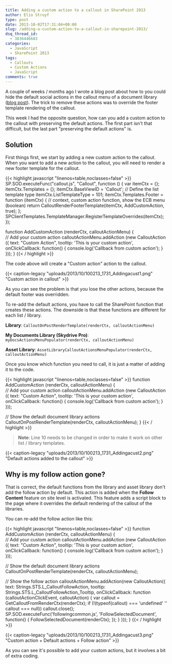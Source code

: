 ```yaml
---
title: Adding a custom action to a callout in SharePoint 2013
author: Elio Struyf
type: post
date: 2013-10-02T17:31:04+00:00
slug: /adding-a-custom-action-to-a-callout-in-sharepoint-2013/
dsq_thread_id:
  - 3836446683
categories:
  - JavaScript
  - SharePoint 2013
tags:
  - Callouts
  - Custom Actions
  - JavaScript
comments: true
---
```


A couple of weeks / months ago I wrote a blog post about how to you could hide the default social actions in the callout menu of a document library ([blog post](https://www.eliostruyf.com/hiding-the-social-actions-follow-share-from-the-document-libraries-in-sharepoint-2013/)). The trick to remove these actions was to override the footer template rendering of the callout.

This week I had the opposite question, how can you add a custom action to the callout with preserving the default actions. The first part isn't that difficult, but the last part "preserving the default actions" is.

## Solution

First things first, we start by adding a new custom action to the callout. When you want to add a new action to the callout, you will need to render a new footer template for the callout.

{{< highlight javascript "linenos=table,noclasses=false" >}}
SP.SOD.executeFunc("callout.js", "Callout", function () {
  var itemCtx = {};
  itemCtx.Templates = {};
  itemCtx.BaseViewID = 'Callout';
  // Define the list template type
  itemCtx.ListTemplateType = 101;
  itemCtx.Templates.Footer = function (itemCtx) {
    // context, custom action function, show the ECB menu (boolean)
    return CalloutRenderFooterTemplate(itemCtx, AddCustomAction, true);
  };
  SPClientTemplates.TemplateManager.RegisterTemplateOverrides(itemCtx);
});

function AddCustomAction (renderCtx, calloutActionMenu) {      
  // Add your custom action
  calloutActionMenu.addAction (new CalloutAction ({
    text: "Custom Action",
    tooltip: 'This is your custom action',
    onClickCallback: function() { console.log('Callback from custom action'); }
  }));
}
{{< / highlight >}}

The code above will create a "Custom action" action to the callout.

{{< caption-legacy "uploads/2013/10/100213_1731_Addingacust1.png" "Custom action in callout" >}}

As you can see the problem is that you lose the other actions, because the default footer was overridden.

To re-add the default actions, you have to call the SharePoint function that creates these actions. The downside is that these functions are different for each list / library.

**Library**: `CalloutOnPostRenderTemplate(renderCtx, calloutActionMenu)`

**My Documents Library (Skydrive Pro)**: `myDocsActionsMenuPopulator(renderCtx, calloutActionMenu)`

**Asset Library**: `AssetLibraryCalloutActionsMenuPopulator(renderCtx, calloutActionMenu)`

Once you know which function you need to call, it is just a matter of adding it to the code.

{{< highlight javascript "linenos=table,noclasses=false" >}}
function AddCustomAction (renderCtx, calloutActionMenu) {   
  // Add your custom action
  calloutActionMenu.addAction (new CalloutAction ({
    text: "Custom Action",
    tooltip: 'This is your custom action',
    onClickCallback: function() { console.log('Callback from custom action'); }
  }));

  // Show the default document library actions
  CalloutOnPostRenderTemplate(renderCtx, calloutActionMenu);
}
{{< / highlight >}}

> **Note**: Line 10 needs to be changed in order to make it work on other list / library templates.

{{< caption-legacy "uploads/2013/10/100213_1731_Addingacust2.png" "Default actions added to the callout" >}}

## Why is my follow action gone?

That is correct, the default functions from the library and asset library don't add the follow action by default. This action is added when the **Follow Content** feature on site level is activated. This feature adds a script block to the page where it overrides the default rendering of the callout of the libraries.

You can re-add the follow action like this:

{{< highlight javascript "linenos=table,noclasses=false" >}}
function AddCustomAction (renderCtx, calloutActionMenu) {   
  // Add your custom action
  calloutActionMenu.addAction (new CalloutAction ({
    text: "Custom Action",
    tooltip: 'This is your custom action',
    onClickCallback: function() { console.log('Callback from custom action'); }
  }));

  // Show the default document library actions
  CalloutOnPostRenderTemplate(renderCtx, calloutActionMenu);

  // Show the follow action
  calloutActionMenu.addAction(new CalloutAction({
    text: Strings.STS.L_CalloutFollowAction,
    tooltip: Strings.STS.L_CalloutFollowAction_Tooltip,
    onClickCallback: function (calloutActionClickEvent, calloutAction) {
      var callout = GetCalloutFromRenderCtx(renderCtx);
      if (!(typeof(callout) === 'undefined' '' callout === null))
        callout.close();
      SP.SOD.executeFunc('followingcommon.js', 'FollowSelectedDocument', function() { FollowSelectedDocument(renderCtx); });
    }
  }));
}
{{< / highlight >}}

{{< caption-legacy "uploads/2013/10/100213_1731_Addingacust3.png" "Custom action + Default actions + Follow action" >}}

As you can see it's possible to add your custom actions, but it involves a bit of extra coding.